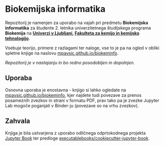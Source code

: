 #  Biokemijska informatika
Repozitorij je namenjen za uporabo na vajah pri predmetu **Biokemijska informatika** za študente 2. letnika univerzitetnega študijskega programa **Biokemija** na **[Univerzi v Ljubljani](https://www.uni-lj.si), [Fakulteta za kemijo in kemijsko tehnologijo](https://www.fkkt.uni-lj.si)**.

Vsebuje teorijo, primere z razlagami ter naloge, vse to je pa na ogled v obliki spletne knjige na naslovu [mpavsic.github.io/biokeminfo](http://mpavsic.github.io/biokeminfo).

*Repozitorij je v nastajanju in bo redno posodobljen in dopolnjen.*


## Uporaba
Osnovna uporaba je enostavna - knjigo si lahko ogledate na [mpavsic.github.io/biokeminfo](http://mpavsic.github.io/biokeminfo), kjer najdete tudi povezave za prenos posameznih zvezkov in strani v formatu PDF, prav tako pa je zvezke Jupyter Lab mogoče poganjati v Binder-ju (povezave so na vrhu zvezkov).


## Zahvala
Knjiga je bila ustvarjena z uporabo odličnega odprtokodnega projekta [Jupyter Book](https://jupyterbook.org/) ter predloge [executablebooks/cookiecutter-jupyter-book](https://github.com/executablebooks/cookiecutter-jupyter-book).
